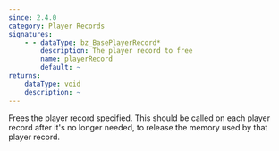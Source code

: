 ```yaml
---
since: 2.4.0
category: Player Records
signatures:
    - - dataType: bz_BasePlayerRecord*
        description: The player record to free
        name: playerRecord
        default: ~
returns:
    dataType: void
    description: ~
---
```


Frees the player record specified. This should be called on each player record after it's no longer needed, to release the memory used by that player record.
